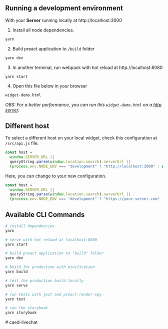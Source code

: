 ## Running a development environment

With your **Server** running locally at http://localhost:3000
<br />

1. Install all node dependencies.

```bash
yarn
```

2. Build preact application to `/build` folder

```bash
yarn dev
```

3. In another terminal, run webpack with hot reload at http://localhost:8080

```bash
yarn start
```

4. Open this file below in your browser

```bash
widget-demo.html
```

_OBS: For a better performance, you can run this `widget-demo.html` on a [http server](https://github.com/http-party/http-server)._

## Different host

To select a different host on your local widget, check this configuration at `/src/api.js` file.

```javascript
const host =
  window.SERVER_URL ||
  queryString.parse(window.location.search).serverUrl ||
  (process.env.NODE_ENV === "development" ? "http://localhost:3000" : null);
```

Here, you can change to your new configuration.

```javascript
const host =
  window.SERVER_URL ||
  queryString.parse(window.location.search).serverUrl ||
  (process.env.NODE_ENV === "development" ? "https://your.server.com" : null);
```

## Available CLI Commands

```bash
# install dependencies
yarn

# serve with hot reload at localhost:8080
yarn start

# build preact application to "build" folder
yarn dev

# build for production with minification
yarn build

# test the production build locally
yarn serve

# run tests with jest and preact-render-spy
yarn test

# run the storybook
yarn storybook
```
#   c a e d - l i v e c h a t  
 